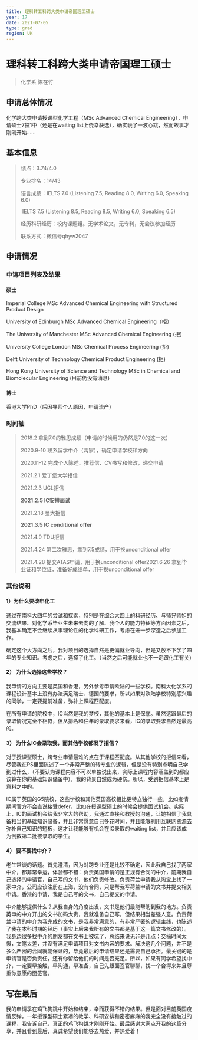 ```yaml
---
title: 理科转工科跨大类申请帝国理工硕士
year: 17
date: 2021-07-05
type: grad
region: UK
---
```


# 理科转工科跨大类申请帝国理工硕士

> 化学系 陈在竹



## 申请总体情况

化学跨大类申请授课型化学工程（MSc Advanced Chemical Engineering），申请硕士7投1中（还是在waiting list上侥幸获选），确实玩了一波心跳，然而故事才刚刚开始……

 

## 基本信息

> 绩点：3.74/4.0
>
> 专业排名：14/43
>
> 语言成绩：IELTS 7.0 (Listening 7.5, Reading 8.0, Writing 6.0, Speaking 6.0)
>
> ​        IELTS 7.5 (Listening 8.5, Reading 8.5, Writing 6.0, Speaking 6.5)
>
> 经历科研经历：校内课题组。无学术论文，无专利，无会议参加经历
>
> 联系方式：微信号qhyw2047

 

## 申请情况

### 申请项目列表及结果

#### 硕士

Imperial College MSc Advanced Chemical Engineering with Structured Product Design

University of Edinburgh MSc Advanced Chemical Engineering（拒）

The University of Manchester MSc Advanced Chemical Engineering (拒)

University College London MSc Chemical Process Engineering (拒)

Delft University of Technology Chemical Product Engineering (拒)

Hong Kong University of Science and Technology MSc in Chemical and Biomolecular Engineering (目前仍没有消息)

 

#### 博士

香港大学PhD（后因导师个人原因，申请流产）

 

### 时间轴

> 2018.2 拿到7.0的雅思成绩（申请的时候用的仍然是7.0的这一次）
>
> 2020.9-10 联系留学中介（两家），确定申请学校和方向
>
> 2020.11-12 完成个人陈述、推荐信、CV书写和修改，递交申请
>
> 2021.2.1 爱丁堡大学拒信
>
> 2021.2.3 UCL拒信
>
> **2021.2.5 IC安排面试**
>
> 2021.2.18 曼大拒信
>
> **2021.3.5 IC conditional offer**
>
> 2021.4.9 TDU拒信
>
> 2021.4.24 第二次雅思，拿到7.5成绩，用于换unconditional offer
>
> 2021.4.28 提交ATAS申请，用于换unconditional offer2021.6.26 拿到毕业证和学位证，准备好成绩单，用于换unconditional offer

 

### 其他说明

#### 1）为什么要改申化工

通过在南科大四年的尝试和探索，特别是在综合大四上的科研经历、与师兄师姐的交流结果、对化学系毕业生未来去向的了解、我个人的能力特征等方面因素之后，我基本确定不会继续从事理论性的化学科研工作，考虑在进一步深造之后参加工作。

确定这个大方向之后，我对项目的选择自然是更偏就业导向，但是又放不下学了四年的专业知识。考虑之后，选择了化工。（当然之后可能就业也不一定跟化工有关）

 

#### **2）** 为什么选择这些学校？

我申请的方向主要是英国和香港，另外参考申请欧陆的一些学校。南科大化学系的课程设计基本上没有办法满足瑞士、德国的要求，所以如果对欧陆学校特别感兴趣的同学，一定要提前准备，弥补上课程匹配度。

在所有申请的院校中，IC当然是我的梦校，其他的基本上是保底。虽然这跟最后的录取情况完全不相符，但从排名和往年的录取要求来看，IC的录取要求自然是最高的。

 

#### **3）** 为什么IC会录取我，而其他学校都发了拒信？

对于授课型硕士，跨专业申请最难的点在于课程匹配度。从其他学校的拒信来看，尽管我在PS里面陈述了一个非常严整的转专业的逻辑，但是没有特别点明自己学到过什么，（不要认为课程内容不可以单独说出来，实际上课程内容涵盖到的都应该算在你的基础知识储备中），我的背景自然成为硬伤。所以，受到拒信基本上是意料之中的。

IC属于英国的G5院校，这些学校和其他英国高校相比更特立独行一些，比如疫情期间官方不会直说接受defer，比如在授课型硕士的时候会提供面试机会。实际上，IC的面试机会给我非常大的帮助，我通过直接和教授的沟通，让她相信了我具备相当的基础知识储备，并且非常愿意自己多花时间，并且能够利用互联网资源去弥补自己知识的短板，这才让我能够有机会在IC录取的waiting list，并且应该成为倒数第二批被录取的学生。

 

#### **4）** 要不要找中介？

老生常谈的话题。首先澄清，因为对跨专业还是比较不确定，因此我自己找了两家中介，都非常幸运，体验都不错：负责英国申请的是正规有合同的中介，前期我自己选择的申请官，自己写的文书，他们负责修改。负责荷兰申请我从淘宝上找了一家中介，公司应该注册在上海，没有合同，只是帮我写荷兰申请的文书并提交相关申请。香港的申请，我是自己写的文书，自己提交的申请。

中介能够提供什么？从我自身的角度出发，文书是他们最能帮助到我的地方。负责英申的中介开出的文书加码太贵，我就准备自己写，但结果相当差强人意。负责荷兰申请的中介为我完成的文书，是我非常满意的，有非常严密的逻辑主线，也陈述了我在本科时期的经历（事实上后来我所有的文书都是基于这一篇文书修改的）。我身边很多找中介的朋友都在文书上被坑了，总结来说无非是几点：交稿时间太慢，文笔太差，并没有满足申请项目对文书内容的要求。解决这几个问题，并不是多么严密的合同就能保证的，毕竟最后的申请结果还是需要自己承担。最关键的是申请官是否负责任，还有你留给他们的时间是否充足。所以，如果有同学希望找中介，一定要早接触，早沟通，早准备，自己先跟面签官聊聊，找一个合得来并且尊重你意愿的面签官。

 

 

## 写在最后

我的申请季在鸡飞狗跳中开始和结束，幸而获得不错的结果。但是面对目前英国疫情反弹，一年授课型硕士紧凑的教学、科研安排和密密麻麻的我完全没有接触过的课程，我告诉自己，真正的鸡飞狗跳才刚刚开始。最后感谢大家点开我的这篇分享，并且看到最后，真诚希望我们能够去热爱，并热爱着！

 